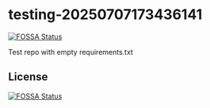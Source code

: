 # testing-20250707173436141
[![FOSSA Status](https://app.fossa.com/api/projects/git%2Bgithub.com%2Fkirogum%2Ftesting-20250707173436141.svg?type=shield)](https://app.fossa.com/projects/git%2Bgithub.com%2Fkirogum%2Ftesting-20250707173436141?ref=badge_shield)

Test repo with empty requirements.txt


## License
[![FOSSA Status](https://app.fossa.com/api/projects/git%2Bgithub.com%2Fkirogum%2Ftesting-20250707173436141.svg?type=large)](https://app.fossa.com/projects/git%2Bgithub.com%2Fkirogum%2Ftesting-20250707173436141?ref=badge_large)